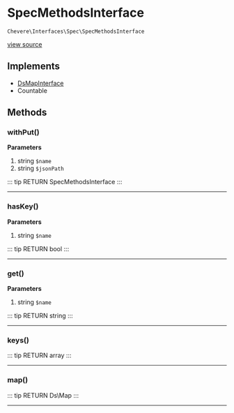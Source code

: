 # SpecMethodsInterface

`Chevere\Interfaces\Spec\SpecMethodsInterface`

[view source](https://github.com/chevere/chevere/blob/master/interfaces/Spec/SpecMethodsInterface.php)

## Implements

- [DsMapInterface](../DataStructures/DsMapInterface.md)
- Countable
## Methods

### withPut()

**Parameters**

1. string `$name`
2. string `$jsonPath`

::: tip RETURN
SpecMethodsInterface
:::


---

### hasKey()

**Parameters**

1. string `$name`

::: tip RETURN
bool
:::


---

### get()

**Parameters**

1. string `$name`

::: tip RETURN
string
:::


---

### keys()

::: tip RETURN
array
:::


---

### map()

::: tip RETURN
Ds\Map
:::


---


